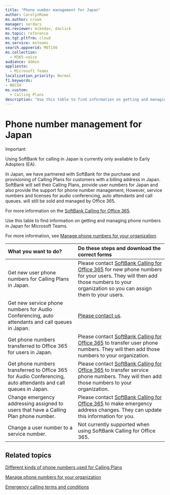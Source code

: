 ```yaml
---
title: "Phone number management for Japan"
author: CarolynRowe
ms.author: crowe
manager: serdars
ms.reviewer: mikedav, davlick
ms.topic: reference
ms.tgt.pltfrm: cloud
ms.service: msteams
search.appverid: MET150
ms.collection: 
  - M365-voice
audience: Admin
appliesto: 
  - Microsoft Teams
localization_priority: Normal
f1.keywords:
- NOCSH
ms.custom: 
  - Calling Plans
description: "Use this table to find information on getting and managing phone numbers in Japan for Microsoft Teams."
---
```


# Phone number management for Japan

> [!IMPORTANT]
> Using SoftBank for calling in Japan is currently only available to Early Adopters (EA).

In Japan, we have partnered with SoftBank for the purchase and provisioning of Calling Plans for customers with a billing address in Japan. SoftBank will sell their Calling Plans, provide user numbers for Japan and also provide the support for phone number management, However, service numbers and licenses for audio conferencing, auto attendants and call queues.  will still be sold and managed by Office 365.

For more information on the [SoftBank Calling for Office 365](https://aka.ms/SoftBankVoicePlan).

Use this table to find information on getting and managing phone numbers in Japan for Microsoft Teams.

For more information, see  [Manage phone numbers for your organization](manage-phone-numbers-for-your-organization.md).
  
|**What you want to do?**|**Do these steps and download the correct forms**|
|:-----|:-----|
|Get new user phone numbers for Calling Plans in Japan.   <br/> |Please contact [SoftBank Calling for Office 365](https://aka.ms/SoftBankVoicePlan) for new phone numbers for your users. They will then add those numbers to your organization so you can assign them to your users. <br/>
|Get new service phone numbers for Audio Conferencing, auto attendants and call queues in Japan. <br/> |[Please contact us](mailto:ptnapac@microsoft.com).|
|Get phone numbers transferred to Office 365 for users in Japan.  <br/> |Please contact [SoftBank Calling for Office 365](https://aka.ms/SoftBankVoicePlan) to transfer user phone numbers. They will then add those numbers to your organization.  <br/> |
|Get phone numbers transferred to Office 365 for Audio Conferencing, auto attendants and call queues in Japan. |Please contact [SoftBank Calling for Office 365](https://aka.ms/SoftBankVoicePlan) to transfer service phone numbers. They will then add those numbers to your organization.|
|Change emergency addressing assigned to users that have a Calling Plan phone number. |Please contact [SoftBank Calling for Office 365](https://aka.ms/SoftBankVoicePlan) to make emergency address changes. They can update this information for you.|
|Change a user number to a service number. |Not currently supported when using SoftBank Calling for Office 365.

## Related topics

[Different kinds of phone numbers used for Calling Plans](../different-kinds-of-phone-numbers-used-for-calling-plans.md)

[Manage phone numbers for your organization](manage-phone-numbers-for-your-organization.md)

[Emergency calling terms and conditions](../emergency-calling-terms-and-conditions.md)
